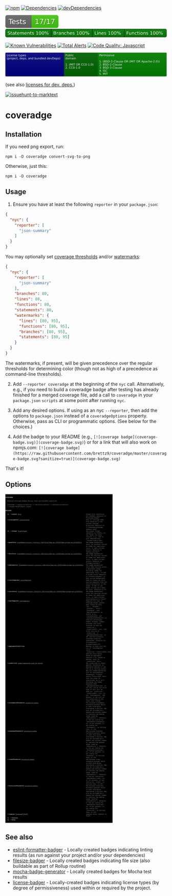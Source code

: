 [![npm](https://img.shields.io/npm/v/coveradge.svg)](https://www.npmjs.com/package/coveradge)
[![Dependencies](https://img.shields.io/david/brettz9/coveradge.svg)](https://david-dm.org/brettz9/coveradge)
[![devDependencies](https://img.shields.io/david/dev/brettz9/coveradge.svg)](https://david-dm.org/brettz9/coveradge?type=dev)

[![testing badge](https://raw.githubusercontent.com/brettz9/coveradge/master/badges/tests-badge.svg?sanitize=true)](badges/tests-badge.svg)
[![coverage badge](https://raw.githubusercontent.com/brettz9/coveradge/master/badges/coverage-badge.svg?sanitize=true)](badges/coverage-badge.svg)

[![Known Vulnerabilities](https://snyk.io/test/github/brettz9/coveradge/badge.svg)](https://snyk.io/test/github/brettz9/coveradge)
[![Total Alerts](https://img.shields.io/lgtm/alerts/g/brettz9/coveradge.svg?logo=lgtm&logoWidth=18)](https://lgtm.com/projects/g/brettz9/coveradge/alerts)
[![Code Quality: Javascript](https://img.shields.io/lgtm/grade/javascript/g/brettz9/coveradge.svg?logo=lgtm&logoWidth=18)](https://lgtm.com/projects/g/brettz9/coveradge/context:javascript)

<!--[![License](https://img.shields.io/npm/l/coveradge.svg)](LICENSE-MIT.txt)-->
[![Licenses badge](https://raw.githubusercontent.com/brettz9/coveradge/master/badges/licenses-badge.svg?sanitize=true)](badges/licenses-badge.svg)

(see also [licenses for dev. deps.](https://raw.githubusercontent.com/brettz9/coveradge/master/badges/licenses-badge-dev.svg?sanitize=true))

[![issuehunt-to-marktext](https://issuehunt.io/static/embed/issuehunt-button-v1.svg)](https://issuehunt.io/r/brettz9/coveradge)

# coveradge

## Installation

If you need png export, run:

```
npm i -D coveradge convert-svg-to-png
```

Otherwise, just this:

```
npm i -D coveradge
```

## Usage

1. Ensure you have at least the following `reporter` in your `package.json`:

```json
{
  "nyc": {
    "reporter": [
      "json-summary"
    ]
  }
}
```

You may optionally set [coverage thresholds](https://github.com/istanbuljs/nyc#coverage-thresholds) and/or [watermarks](https://github.com/istanbuljs/nyc#high-and-low-watermarks):

```json
{
  "nyc": {
    "reporter": [
      "json-summary"
    ],
    "branches": 80,
    "lines": 80,
    "functions": 80,
    "statements": 80,
    "watermarks": {
      "lines": [80, 95],
      "functions": [80, 95],
      "branches": [80, 95],
      "statements": [80, 95]
    }
  }
}
```

The watermarks, if present, will be given precedence over the regular
thresholds for determining color (though not as high of a precedence as
command-line thresholds).

2. Add `--reporter coveradge` at the beginning of the `nyc` call.
Alternatively, e.g., if you need to build a coveradge badge after testing has
already finished for a merged coverage file, add a call to `coveradge` in your
`package.json` `scripts` at some point after running `nyc`.

3. Add any desired options. If using as an nyc `--reporter`, then add the
options to `package.json` instead of a `coveradgeOptions` property. Otherwise,
pass as CLI or programmatic options. (See below for the choices.)

4. Add the badge to your README (e.g.,
`[![coverage badge](coverage-badge.svg)](coverage-badge.svg)`)
or for a link that will also work on npmjs.com:
`[![coverage badge](https://raw.githubusercontent.com/brettz9/coveradge/master/coverage-badge.svg?sanitize=true)](coverage-badge.svg)`

That's it!

## Options

[![CLI instructions](cli.svg)](cli.svg)

## See also

- [eslint-formatter-badger](https://github.com/brettz9/eslint-formatter-badger) -
    Locally created badges indicating linting results (as run against your
    project and/or your dependencies)
- [filesize-badger](https://github.com/brettz9/filesize-badger) - Locally
    created badges indicating file size (also buildable as part of Rollup
    routine)
- [mocha-badge-generator](https://github.com/ianpogi5/mocha-badge-generator) -
    Locally created badges for Mocha test results
- [license-badger](https://github.com/brettz9/license-badger) - Locally-created
    badges indicating license types (by degree of permissiveness) used
    within or required by the project.
